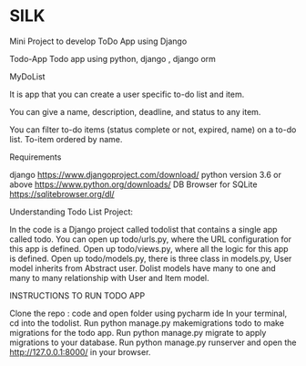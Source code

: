 # SILK

Mini Project to develop ToDo App using Django 

Todo-App
Todo app using  python, django , django orm

MyDoList

It is app that you can create a user specific to-do list and item.

You can give a name, description, deadline, and status to any item. 

You can filter to-do items (status complete or not, expired, name) on a to-do list. 
To-item ordered by name.

Requirements

django https://www.djangoproject.com/download/
python version 3.6 or above https://www.python.org/downloads/
DB Browser for SQLite https://sqlitebrowser.org/dl/

Understanding Todo List Project:

In the code is a Django project called todolist that contains a single app called todo.
You can open up todo/urls.py, where the URL configuration for this app is defined.
Open up todo/views.py, where all the logic for this app is defined.
Open up todo/models.py, there is three class in models.py, User model inherits from Abstract user. 
Dolist models have many to one and many to many relationship with User and Item model.

INSTRUCTIONS TO RUN TODO APP

Clone the repo : code and open folder using pycharm ide 
In your terminal, cd into the todolist.
Run python manage.py makemigrations todo to make migrations for the todo app.
Run python manage.py migrate to apply migrations to your database.
Run python manage.py runserver and open the http://127.0.0.1:8000/ in your browser.


